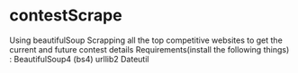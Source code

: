 # contestScrape
Using beautifulSoup Scrapping all the top competitive websites to get the current and future contest details
Requirements(install the following things) :
BeautifulSoup4 (bs4)
urllib2
Dateutil
